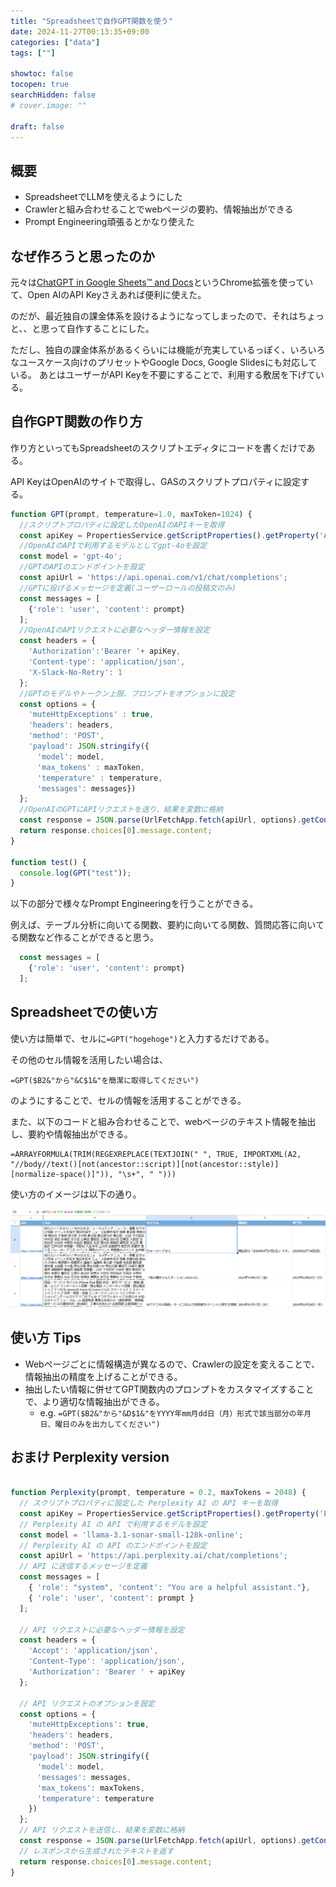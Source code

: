 ```yaml
---
title: "Spreadsheetで自作GPT関数を使う"
date: 2024-11-27T00:13:35+09:00
categories: ["data"]
tags: [""]

showtoc: false
tocopen: true
searchHidden: false
# cover.image: ""

draft: false
---
```


## 概要

- SpreadsheetでLLMを使えるようにした
- Crawlerと組み合わせることでwebページの要約、情報抽出ができる
- Prompt Engineering頑張るとかなり使えた

## なぜ作ろうと思ったのか

元々は[ChatGPT in Google Sheets™ and Docs](https://workspace.google.com/marketplace/app/chatgpt_for_google_slides_docs_sheets/451400884190)というChrome拡張を使っていて、Open AIのAPI Keyさえあれば便利に使えた。

のだが、最近独自の課金体系を設けるようになってしまったので、それはちょっと、、と思って自作することにした。

ただし、独自の課金体系があるくらいには機能が充実しているっぽく、いろいろなユースケース向けのプリセットやGoogle Docs, Google Slidesにも対応している。
あとはユーザーがAPI Keyを不要にすることで、利用する敷居を下げている。

## 自作GPT関数の作り方

作り方といってもSpreadsheetのスクリプトエディタにコードを書くだけである。

API KeyはOpenAIのサイトで取得し、GASのスクリプトプロパティに設定する。

```javascript
function GPT(prompt, temperature=1.0, maxToken=1024) {
  //スクリプトプロパティに設定したOpenAIのAPIキーを取得
  const apiKey = PropertiesService.getScriptProperties().getProperty('API_KEY');
  //OpenAIのAPIで利用するモデルとしてgpt-4oを設定
  const model = 'gpt-4o';
  //GPTのAPIのエンドポイントを設定
  const apiUrl = 'https://api.openai.com/v1/chat/completions';
  //GPTに投げるメッセージを定義(ユーザーロールの投稿文のみ)
  const messages = [
    {'role': 'user', 'content': prompt}
  ];
  //OpenAIのAPIリクエストに必要なヘッダー情報を設定
  const headers = {
    'Authorization':'Bearer '+ apiKey,
    'Content-type': 'application/json',
    'X-Slack-No-Retry': 1
  };
  //GPTのモデルやトークン上限、プロンプトをオプションに設定
  const options = {
    'muteHttpExceptions' : true,
    'headers': headers, 
    'method': 'POST',
    'payload': JSON.stringify({
      'model': model,
      'max_tokens' : maxToken,
      'temperature' : temperature,
      'messages': messages})
  };
  //OpenAIのGPTにAPIリクエストを送り、結果を変数に格納
  const response = JSON.parse(UrlFetchApp.fetch(apiUrl, options).getContentText());
  return response.choices[0].message.content; 
}

function test() {
  console.log(GPT("test"));
}
```

以下の部分で様々なPrompt Engineeringを行うことができる。

例えば、テーブル分析に向いてる関数、要約に向いてる関数、質問応答に向いてる関数など作ることができると思う。

```javascript
  const messages = [
    {'role': 'user', 'content': prompt}
  ];
```

## Spreadsheetでの使い方

使い方は簡単で、セルに`=GPT("hogehoge")`と入力するだけである。

その他のセル情報を活用したい場合は、

```spreadsheet
=GPT($B2&"から"&C$1&"を簡潔に取得してください")
```

のようにすることで、セルの情報を活用することができる。

また、以下のコードと組み合わせることで、webページのテキスト情報を抽出し、要約や情報抽出ができる。

```spreadsheet
=ARRAYFORMULA(TRIM(REGEXREPLACE(TEXTJOIN(" ", TRUE, IMPORTXML(A2, "//body//text()[not(ancestor::script)][not(ancestor::style)][normalize-space()]")), "\s+", " ")))
```

使い方のイメージは以下の通り。

![img](images/image.png)

## 使い方 Tips

- Webページごとに情報構造が異なるので、Crawlerの設定を変えることで、情報抽出の精度を上げることができる。
- 抽出したい情報に併せてGPT関数内のプロンプトをカスタマイズすることで、より適切な情報抽出ができる。
  - e.g. `=GPT($B2&"から"&D$1&"をYYYY年mm月dd日（月）形式で該当部分の年月日、曜日のみを出力してください")`

## おまけ Perplexity version

```javascript

function Perplexity(prompt, temperature = 0.2, maxTokens = 2048) {
  // スクリプトプロパティに設定した Perplexity AI の API キーを取得
  const apiKey = PropertiesService.getScriptProperties().getProperty('PERPLEXITY_API_KEY');
  // Perplexity AI の API で利用するモデルを設定
  const model = 'llama-3.1-sonar-small-128k-online';
  // Perplexity AI の API のエンドポイントを設定
  const apiUrl = 'https://api.perplexity.ai/chat/completions';
  // API に送信するメッセージを定義
  const messages = [
    { 'role': "system", 'content': "You are a helpful assistant."},
    { 'role': 'user', 'content': prompt }
  ];
  
  // API リクエストに必要なヘッダー情報を設定
  const headers = {
    'Accept': 'application/json',
    'Content-Type': 'application/json',
    'Authorization': 'Bearer ' + apiKey
  };
  
  // API リクエストのオプションを設定
  const options = {
    'muteHttpExceptions': true,
    'headers': headers,
    'method': 'POST',
    'payload': JSON.stringify({
      'model': model,
      'messages': messages,
      'max_tokens': maxTokens,
      'temperature': temperature
    })
  };
  // API リクエストを送信し、結果を変数に格納
  const response = JSON.parse(UrlFetchApp.fetch(apiUrl, options).getContentText());
  // レスポンスから生成されたテキストを返す
  return response.choices[0].message.content;
}
```
